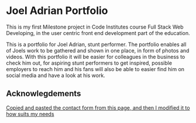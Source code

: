 # Joel Adrian Portfolio
This is my first Milestone project in Code Institutes course Full Stack Web Developing, in the user centric front end development part of the education. 

This is a portfolio for Joel Adrian, stunt performer. The portfolio enables all of Joels work to be gathered and shown in one place, in form of photos and videos. With this portfolio it will be easier for colleagues in the business to check him out, for aspiring stunt performers to get inspired, possible employers to reach him and his fans will also be able to easier find him on social media and have a look at his work.


## Acknowlegdements
[Copied and pasted the contact form from this page, and then I modified it to how suits my needs](https://codepen.io/BlackNina/pen/MxoVqv?editors=1000)